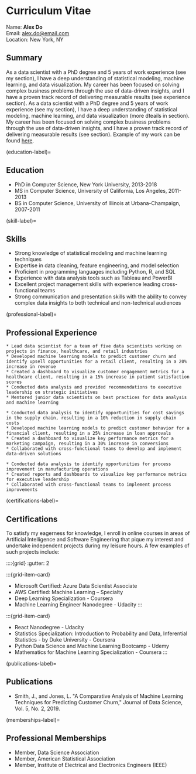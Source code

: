 # Curriculum Vitae

Name: **Alex Do**  
Email: <alex.do@email.com>  
Location: New York, NY  

## Summary
As a data scientist with a PhD degree and 5 years of work experience (see my [](education-label) section), I have a deep understanding of statistical modeling, machine learning, and data visualization. My career has been focused on solving complex business problems through the use of data-driven insights, and I have a proven track record of delivering measurable results (see experience section). As a data scientist with a PhD degree and 5 years of work experience (see my [](education-label) section), I have a deep understanding of statistical modeling, machine learning, and data visualization (more dteails in [](skill-label) section). My career has been focused on solving complex business problems through the use of data-driven insights, and I have a proven track record of delivering measurable results (see [](professional-label) section). Example of my work can be found [here](analysis_example.ipynb).

(education-label)=
## Education
* PhD in Computer Science, New York University, 2013-2018
* MS in Computer Science, University of California, Los Angeles, 2011-2013
* BS in Computer Science, University of Illinois at Urbana-Champaign, 2007-2011

(skill-label)=
## Skills
* Strong knowledge of statistical modeling and machine learning techniques
* Expertise in data cleaning, feature engineering, and model selection
* Proficient in programming languages including Python, R, and SQL
* Experience with data analysis tools such as Tableau and PowerBI
* Excellent project management skills with experience leading cross-functional teams
* Strong communication and presentation skills with the ability to convey complex data insights to both technical and non-technical audiences

(professional-label)=
## Professional Experience

```{dropdown} **Data Scientist, ABC Corporation, New York, NY, 2018-present**
* Lead data scientist for a team of five data scientists working on projects in finance, healthcare, and retail industries
* Developed machine learning models to predict customer churn and identify upsell opportunities for a retail client, resulting in a 20% increase in revenue
* Created a dashboard to visualize customer engagement metrics for a healthcare client, resulting in a 15% increase in patient satisfaction scores
* Conducted data analysis and provided recommendations to executive leadership on strategic initiatives
* Mentored junior data scientists on best practices for data analysis and machine learning
```

```{dropdown} **Data Scientist, XYZ Corporation, Los Angeles, CA, 2016-2018**
* Conducted data analysis to identify opportunities for cost savings in the supply chain, resulting in a 10% reduction in supply chain costs
* Developed machine learning models to predict customer behavior for a financial client, resulting in a 25% increase in loan approvals
* Created a dashboard to visualize key performance metrics for a marketing campaign, resulting in a 30% increase in conversions
* Collaborated with cross-functional teams to develop and implement data-driven solutions
```

```{dropdown} **Data Analyst, DEF Corporation, Urbana-Champaign, IL, 2011-2016**
* Conducted data analysis to identify opportunities for process improvement in manufacturing operations
* Created reports and dashboards to visualize key performance metrics for executive leadership
* Collaborated with cross-functional teams to implement process improvements
```

(certifications-label)=
## Certifications
To satisfy my eagerness for knowledge, I enroll in online courses in areas of Artificial Intelligence and Software Engineering that pique my interest and undertake independent projects during my leisure hours. A few examples of such projects include:

::::{grid}
:gutter: 2

:::{grid-item-card}
* Microsoft Certified: Azure Data Scientist Associate
* AWS Certified: Machine Learning – Specialty
* Deep Learning Specialization - Coursera
* Machine Learning Engineer Nanodegree - Udacity
:::

:::{grid-item-card}
* React Nanodegree - Udacity	
* Statistics Specialization: Introduction to Probability and Data, Inferential Statistics - by Duke University - Coursera
* Python Data Science and Machine Learning Bootcamp - Udemy
* Mathematics for Machine Learning Specialization - Coursera
:::

(publications-label)=
## Publications
* Smith, J., and Jones, L. "A Comparative Analysis of Machine Learning Techniques for Predicting Customer Churn," Journal of Data Science, Vol. 5, No. 2, 2019.

(memberships-label)=
## Professional Memberships
* Member, Data Science Association
* Member, American Statistical Association
* Member, Institute of Electrical and Electronics Engineers (IEEE)
